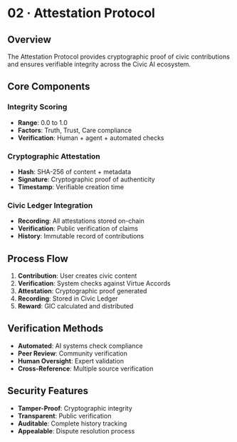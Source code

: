 # 02 · Attestation Protocol

## Overview

The Attestation Protocol provides cryptographic proof of civic contributions and ensures verifiable integrity across the Civic AI ecosystem.

## Core Components

### Integrity Scoring
- **Range**: 0.0 to 1.0
- **Factors**: Truth, Trust, Care compliance
- **Verification**: Human + agent + automated checks

### Cryptographic Attestation
- **Hash**: SHA-256 of content + metadata
- **Signature**: Cryptographic proof of authenticity
- **Timestamp**: Verifiable creation time

### Civic Ledger Integration
- **Recording**: All attestations stored on-chain
- **Verification**: Public verification of claims
- **History**: Immutable record of contributions

## Process Flow

1. **Contribution**: User creates civic content
2. **Verification**: System checks against Virtue Accords
3. **Attestation**: Cryptographic proof generated
4. **Recording**: Stored in Civic Ledger
5. **Reward**: GIC calculated and distributed

## Verification Methods

- **Automated**: AI systems check compliance
- **Peer Review**: Community verification
- **Human Oversight**: Expert validation
- **Cross-Reference**: Multiple source verification

## Security Features

- **Tamper-Proof**: Cryptographic integrity
- **Transparent**: Public verification
- **Auditable**: Complete history tracking
- **Appealable**: Dispute resolution process

